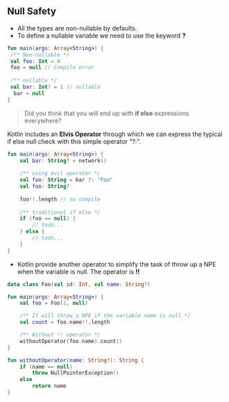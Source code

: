 ## Null Safety

* All the types are non-nullable by defaults.
* To define a nullable variable we need to use the keyword **?**

```kotlin
fun main(args: Array<String>) {
 /** Non-nullable */
 val foo: Int = 0
 foo = null // Compile error
 
 /** nullable */
 val bar: Int? = 1 // nullable
  bar = null
}
```

> Did you think that you will end up with **if else** expressions everywhere?

Kotlin includes an **Elvis Operator**  through which we can express the typical if else null check with this simple operator “?:”.

```kotlin
fun main(args: Array<String>) {    
    val bar: String? = network()
    
    /** using evil operator */
    val foo: String = bar ?: "Foo"
    val foo: String?
    
    foo!!.length // no compile 
    
    /** traditional if else */
    if (foo == null) {
        // todo...
    } else {
        // todo...
    }
}
```

- Kotlin provide another operator to simplify the task of throw up a NPE when the variable is null. The operator is **!!** 

```kotlin
data class Foo(val id: Int, val name: String?)

fun main(args: Array<String>) {
    val foo = Foo(1, null)

    /** It will throw a NPE if the variable name is null */
    val count = foo.name!!.length

    /** Without !! operator */
    withoutOperator(foo.name).count()
}

fun withoutOperator(name: String?): String {
    if (name == null)
        throw NullPointerException()
    else
        return name
}
```
 
 